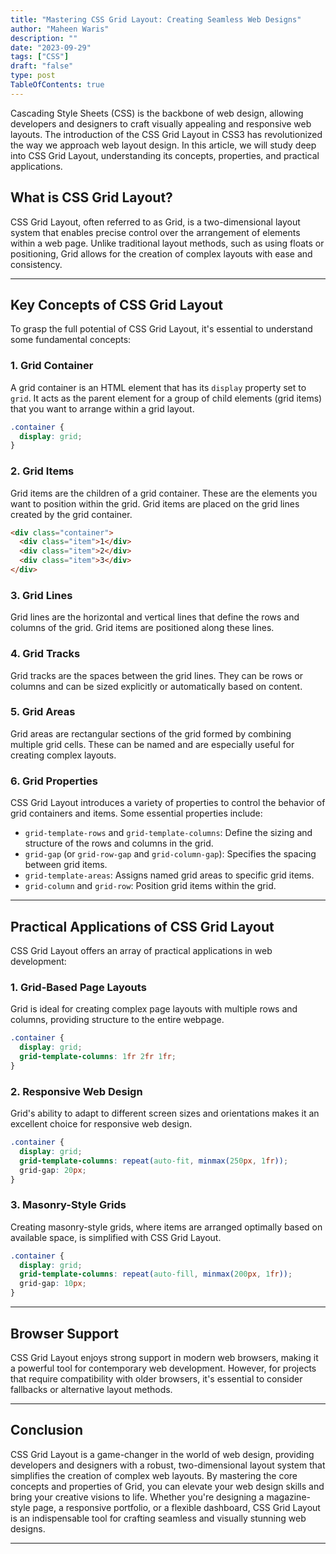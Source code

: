 ```yaml
---
title: "Mastering CSS Grid Layout: Creating Seamless Web Designs"
author: "Maheen Waris"
description: ""
date: "2023-09-29"
tags: ["CSS"]
draft: "false"
type: post
TableOfContents: true
---
```


Cascading Style Sheets (CSS) is the backbone of web design, allowing developers and designers to craft visually appealing and responsive web layouts. The introduction of the CSS Grid Layout in CSS3 has revolutionized the way we approach web layout design. In this article, we will study deep into CSS Grid Layout, understanding its concepts, properties, and practical applications.

## What is CSS Grid Layout?

CSS Grid Layout, often referred to as Grid, is a two-dimensional layout system that enables precise control over the arrangement of elements within a web page. Unlike traditional layout methods, such as using floats or positioning, Grid allows for the creation of complex layouts with ease and consistency.

<hr>

## Key Concepts of CSS Grid Layout

To grasp the full potential of CSS Grid Layout, it's essential to understand some fundamental concepts:

### 1. Grid Container

A grid container is an HTML element that has its `display` property set to `grid`. It acts as the parent element for a group of child elements (grid items) that you want to arrange within a grid layout.

```css
.container {
  display: grid;
}
```

### 2. Grid Items

Grid items are the children of a grid container. These are the elements you want to position within the grid. Grid items are placed on the grid lines created by the grid container.

```html
<div class="container">
  <div class="item">1</div>
  <div class="item">2</div>
  <div class="item">3</div>
</div>
```

### 3. Grid Lines

Grid lines are the horizontal and vertical lines that define the rows and columns of the grid. Grid items are positioned along these lines.

### 4. Grid Tracks

Grid tracks are the spaces between the grid lines. They can be rows or columns and can be sized explicitly or automatically based on content.

### 5. Grid Areas

Grid areas are rectangular sections of the grid formed by combining multiple grid cells. These can be named and are especially useful for creating complex layouts.

### 6. Grid Properties

CSS Grid Layout introduces a variety of properties to control the behavior of grid containers and items. Some essential properties include:

- `grid-template-rows` and `grid-template-columns`: Define the sizing and structure of the rows and columns in the grid.
- `grid-gap` (or `grid-row-gap` and `grid-column-gap`): Specifies the spacing between grid items.
- `grid-template-areas`: Assigns named grid areas to specific grid items.
- `grid-column` and `grid-row`: Position grid items within the grid.

<hr>

## Practical Applications of CSS Grid Layout

CSS Grid Layout offers an array of practical applications in web development:

### 1. Grid-Based Page Layouts

Grid is ideal for creating complex page layouts with multiple rows and columns, providing structure to the entire webpage.

```css
.container {
  display: grid;
  grid-template-columns: 1fr 2fr 1fr;
}
```

### 2. Responsive Web Design

Grid's ability to adapt to different screen sizes and orientations makes it an excellent choice for responsive web design.

```css
.container {
  display: grid;
  grid-template-columns: repeat(auto-fit, minmax(250px, 1fr));
  grid-gap: 20px;
}
```

### 3. Masonry-Style Grids

Creating masonry-style grids, where items are arranged optimally based on available space, is simplified with CSS Grid Layout.

```css
.container {
  display: grid;
  grid-template-columns: repeat(auto-fill, minmax(200px, 1fr));
  grid-gap: 10px;
}
```

<hr>

## Browser Support

CSS Grid Layout enjoys strong support in modern web browsers, making it a powerful tool for contemporary web development. However, for projects that require compatibility with older browsers, it's essential to consider fallbacks or alternative layout methods.

<hr>

## Conclusion

CSS Grid Layout is a game-changer in the world of web design, providing developers and designers with a robust, two-dimensional layout system that simplifies the creation of complex web layouts. By mastering the core concepts and properties of Grid, you can elevate your web design skills and bring your creative visions to life. Whether you're designing a magazine-style page, a responsive portfolio, or a flexible dashboard, CSS Grid Layout is an indispensable tool for crafting seamless and visually stunning web designs.

<script src="https://utteranc.es/client.js"
        repo="maheenwaris/Website"
        issue-term="pathname"
        theme="github-dark"
        crossorigin="anonymous"
        async>
</script>

---
